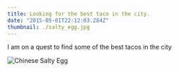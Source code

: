 ```yaml
---
title: Looking for the best taco in the city.
date: "2015-05-01T22:12:03.284Z"
thumbnail: ./salty_egg.jpg
---
```


I am on a quest to find some of the best tacos in the city

![Chinese Salty Egg](./salty_egg.jpg)
